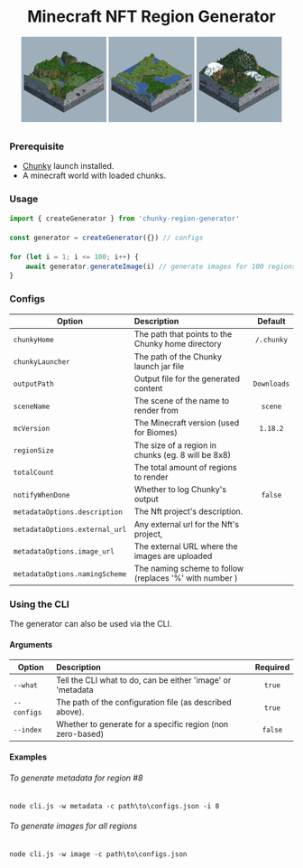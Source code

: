 <div align="center">
    <h1>Minecraft NFT Region Generator</h1>
    <img src="assets/region1.png" alt="Logo" width="30%">
    <img src="assets/region2.png" alt="Logo" width="30%">
    <img src="assets/region3.png" alt="Logo" width="30%">
</div>

##

### Prerequisite

-   [Chunky](https://chunky-dev.github.io/docs/) launch installed.
-   A minecraft world with loaded chunks.

### Usage

```js
import { createGenerator } from 'chunky-region-generator'

const generator = createGenerator({}) // configs

for (let i = 1; i <= 100; i++) {
	await generator.generateImage(i) // generate images for 100 regions
}
```

### Configs

| Option                         | Description                                             |   Default   |
| ------------------------------ | :------------------------------------------------------ | :---------: |
| `chunkyHome`                   | The path that points to the Chunky home directory       | `/.chunky`  |
| `chunkyLauncher`               | The path of the Chunky launch jar file                  |             |
| `outputPath`                   | Output file for the generated content                   | `Downloads` |
| `sceneName`                    | The scene of the name to render from                    |   `scene`   |
| `mcVersion`                    | The Minecraft version (used for Biomes)                 |  `1.18.2`   |
| `regionSize`                   | The size of a region in chunks (eg. 8 will be 8x8)      |             |
| `totalCount`                   | The total amount of regions to render                   |             |
| `notifyWhenDone`               | Whether to log Chunky's output                          |   `false`   |
| `metadataOptions.description`  | The Nft project's description.                          |             |
| `metadataOptions.external_url` | Any external url for the Nft's project,                 |             |
| `metadataOptions.image_url`    | The external URL where the images are uploaded          |             |
| `metadataOptions.namingScheme` | The naming scheme to follow (replaces '%' with number ) |             |

### Using the CLI

The generator can also be used via the CLI.

#### Arguments

| Option      | Description                                                 | Required |
| ----------- | :---------------------------------------------------------- | :------: |
| `--what`    | Tell the CLI what to do, can be either 'image' or 'metadata |  `true`  |
| `--configs` | The path of the configuration file (as described above).    |  `true`  |
| `--index`   | Whether to generate for a specific region (non zero-based)  | `false`  |

#### Examples

###### To generate metadata for region #8

```
node cli.js -w metadata -c path\to\configs.json -i 8
```

###### To generate images for all regions

```
node cli.js -w image -c path\to\configs.json
```
